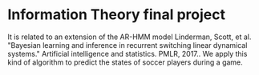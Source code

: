 # Information Theory final project
It is related to an extension of the AR-HMM model Linderman, Scott, et al. "Bayesian learning and inference in recurrent switching linear dynamical systems." Artificial intelligence and statistics. PMLR, 2017.. We apply this kind of algorithm to predict the states of soccer players during a game.
